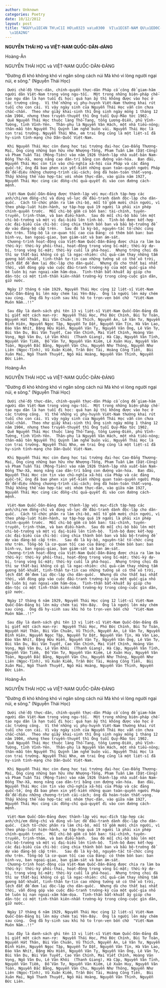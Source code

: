 ```yaml
---
author: Unknown
categories: Poetry
date: 10/12/2012
layout: post
title: "NGUY\u1EC4N TH\xC1I HO\u0323 va\u0300  VI\u1EC6T-NAM QU\u1ED0C-D\xC2N-\u0111\
  \u1EA2NG"
---
```


**NGUYỄN THÁI HỌ và  VIỆT-NAM QUỐC-DÂN-đẢNG**

Hoàng-Ân

NGUYỄN THÁI HỌC và
VIỆT-NAM QUỐC-DÂN-ĐẢNG

"Đường đi khó không khó vì ngăn sông cách núi
 Mà khó vì lòng người ngại núi, e sông."
                       (Nguyễn Thái Học)


     Dưới chế-độ thực-dân, chính-quyền thực-dân Pháp cố công để giam-hãm người dân Việt-Nam trong vòng ngu-tối.  Một trong những biện-pháp chế-tạo ngu dân là hạn tuổi đi học: quá hạn ấy thì không được vào học ở các trường công.  Vì thế những vị phụ-huynh Việt-Nam thường khai rút tuổi cho con cái. Vì vậy ngày sinh của Nguyễn Thái Học vẫn còn chưa chắc-chắn.  Theo như giấy khai-sinh thì Ông sinh ngày mồng 1 tháng 12 năm 1904, nhưng theo truyền-thuyết thì Ông tuổi Quý-Mão tức 1902.
     Quê Nguyễn Thái Học thuộc làng Thổ-Tang, tổng Lương-Điền, phủ Vĩnh-Tường, tỉnh Vĩnh-Yên.  Thân-phụ là Nguyễn Văn Hách, một nhà tiểu-nông; thân-mẫu tên Nguyễn Thị Quỳnh làm nghề buôn vải. Nguyễn Thái Học là con trai trưởng. Nguyễn Thái Nho, em trai Ông cũng là một liệt-sĩ đã hy-sinh tính-mạng cho Dân-Quốc Việt-Nam.

     Khi Nguyễn Thái Học còn đang học tại trường đại-học Cao-Đẳng Thương-Mại, Ông cùng những bạn hữu như Nhượng-Tống, Pham Tuấn Lâm (Dật-Công) và Pham Tuấn Tài (Mộng-Tiên) vào năm 1926 thành-lập nhà xuất-bản Nam-Đồng Thư-Xã, mong nâng cao dân-trí bằng con đường văn-hóa.  Ban đầu, Nguyễn Thái Học còn tin vào chủ-nghĩa xã-hội của Pháp và các đảng quốc-tế, ông đã bao phen xin yết-kiến những quan toàn-quyền người Pháp để đề-điệu những chương-trình cải-cách; ông đã hoàn-toàn thất-vọng.  Thấy không thể nào hợp-tác với nhóm thực-dân, vào giữa năm 1927, Nguyễn Thái Học cùng các đồng-chí quả-quyết đi vào con đường cách-mệnh.

     Việt-Nam Quốc-Dân-Đảng được thành-lập với mục-đích tập-hợp các anh/chị/em đồng-chí và dùng võ-lực để đấu-tranh dành độc-lập cho dân-quốc.  Cách tổ-chức phân ra làm chi-bộ, mỗi tổ gồm mười chín ngưới, vì theo pháp-luật hiện-hành, sự tập-họp quá 19 người là phải xin phép chính-quyền trước.  Mỗi chi-bộ gồm có bốn ban: tài-chính, tuyên-truyền, trinh-thám, và ban điều-hành.  Sau đó mỗi chi-bộ bầu lên một chi-bộ-trưởng và một vị đại-biểu lên tỉnh-bộ.  Tỉnh-bộ được kết-hợp các đại-biểu của chi-bộ: cũng chia thành bốn ban và bầu bộ-trưởng để dự vào đảng-bộ cấp trên.   Sau đó là kỳ-bộ, nguyên-tắc tổ-chức cũng như trên. Tổng-bộ là cơ-quan tối cao của Đảng: có thêm bốn ban: ban binh-vụ, ban ngoại-giao, ban giám-sát và ban ám-sát.
     Chương-trình hoạt-động của Việt-Nam Quốc-Dân-Đảng được chia ra làm ba thời-kỳ: thời-kỳ phôi-thai, hoạt-động trong vòng bí-mật; thời-kỳ dự-bị, trong vòng bí-mật; thời-kỳ cuối là phá-hoại.  Nhưng trứng chọi đá thì sự thất-bại không có gì là ngạc-nhiên: chỉ quả-cảm thay những tấm gương bất-khuất, tinh-thần tự-tin cao những tưởng sẽ có thể xô trời, lệch đất để đem lại độc-lập cho dân-quốc.  Nhưng dù cho thất bại nhất thời, vẫn đóng góp vào cuộc đấu-tranh trường-kỳ của một quốc-gia nhỏ bé luôn bị nạn ngoại-xâm hăm-dọa.  Tinh-thần bất-khuất ấy giúp cho dân-tộc có một tinh-thần kiên-nhẫn trường-kỳ trong công-cuộc gìn dân, giữ nước.

     Ngày 17 tháng 6 năm 1929, Nguyễn Thái Học cùng 12 liệt-sĩ Việt-Nam Quốc-Dân-Đảng bị lên máy chém tại Yên-Báy.  Ông là người lên máy chém sau cùng.  Ông đã hy-sinh sau khi hô to trọn-vẹn bốn chữ  "Việt-Nam Muôn Năm..!!"
    
     Sau đây là danh-sách ghi tên 13 vị liệt-sĩ Việt-Nam Quốc-Dân-Đảng đã bị giết một cách man-rợ:  Nguyễn Thái Học, Phó Đức Chính, Bùi Tư Toàn, Nguyễn Hát Thân, Bùi Văn Chuân, Vũ Thích, Nguyễn Án, Lê Văn Tư, Nguyễn Đình Hiên, Nguyễn Ngọc Tập, Nguyễn Tư Dật, Nguyễn Văn Tín, Hà Văn Lao, Đào Văn Nhít, Đặng Hữu Hiến, Nguyễn Văn Tỵ, Nguyễn Văn Ông, Lê Văn Tự, Bùi Văn Du, Bùi Văn Tuyết, Cao Văn Chính, Mai Viết Chính, Hoàng Văn Vọng, Ngô Văn Đu, Lê Văn Khôi  (Thanh Giang), Hà Cập, Nguyễn Văn Tỉnh, Nguyễn Văn Tiềm,  Đỗ Văn Tư, Nguyễn Văn Kiêm, Lê Xuân Huy, Nguyễn Văn Toàn, Nguyễn Đắc Bằng, Nguyễn Văn Chu, Nguyễn Như Thông, Nguyễn Như Liên (Ngọc-Tĩnh), Vũ Xuân Kiểm, Trần Đức Tài, Hoàng Công Tiển,  Bùi Xuân Mai, Ngô Thanh Thuyết, Ngô Hải Hoàng, Nguyễn Văn Thinh, Nguyễn Đức Liên.

Hoàng-Ân

NGUYỄN THÁI HỌC và
VIỆT-NAM QUỐC-DÂN-ĐẢNG

"Đường đi khó không khó vì ngăn sông cách núi
 Mà khó vì lòng người ngại núi, e sông."
                       (Nguyễn Thái Học)


     Dưới chế-độ thực-dân, chính-quyền thực-dân Pháp cố công để giam-hãm người dân Việt-Nam trong vòng ngu-tối.  Một trong những biện-pháp chế-tạo ngu dân là hạn tuổi đi học: quá hạn ấy thì không được vào học ở các trường công.  Vì thế những vị phụ-huynh Việt-Nam thường khai rút tuổi cho con cái. Vì vậy ngày sinh của Nguyễn Thái Học vẫn còn chưa chắc-chắn.  Theo như giấy khai-sinh thì Ông sinh ngày mồng 1 tháng 12 năm 1904, nhưng theo truyền-thuyết thì Ông tuổi Quý-Mão tức 1902.
     Quê Nguyễn Thái Học thuộc làng Thổ-Tang, tổng Lương-Điền, phủ Vĩnh-Tường, tỉnh Vĩnh-Yên.  Thân-phụ là Nguyễn Văn Hách, một nhà tiểu-nông; thân-mẫu tên Nguyễn Thị Quỳnh làm nghề buôn vải. Nguyễn Thái Học là con trai trưởng. Nguyễn Thái Nho, em trai Ông cũng là một liệt-sĩ đã hy-sinh tính-mạng cho Dân-Quốc Việt-Nam.

     Khi Nguyễn Thái Học còn đang học tại trường đại-học Cao-Đẳng Thương-Mại, Ông cùng những bạn hữu như Nhượng-Tống, Pham Tuấn Lâm (Dật-Công) và Pham Tuấn Tài (Mộng-Tiên) vào năm 1926 thành-lập nhà xuất-bản Nam-Đồng Thư-Xã, mong nâng cao dân-trí bằng con đường văn-hóa.  Ban đầu, Nguyễn Thái Học còn tin vào chủ-nghĩa xã-hội của Pháp và các đảng quốc-tế, ông đã bao phen xin yết-kiến những quan toàn-quyền người Pháp để đề-điệu những chương-trình cải-cách; ông đã hoàn-toàn thất-vọng.  Thấy không thể nào hợp-tác với nhóm thực-dân, vào giữa năm 1927, Nguyễn Thái Học cùng các đồng-chí quả-quyết đi vào con đường cách-mệnh.

     Việt-Nam Quốc-Dân-Đảng được thành-lập với mục-đích tập-hợp các anh/chị/em đồng-chí và dùng võ-lực để đấu-tranh dành độc-lập cho dân-quốc.  Cách tổ-chức phân ra làm chi-bộ, mỗi tổ gồm mười chín ngưới, vì theo pháp-luật hiện-hành, sự tập-họp quá 19 người là phải xin phép chính-quyền trước.  Mỗi chi-bộ gồm có bốn ban: tài-chính, tuyên-truyền, trinh-thám, và ban điều-hành.  Sau đó mỗi chi-bộ bầu lên một chi-bộ-trưởng và một vị đại-biểu lên tỉnh-bộ.  Tỉnh-bộ được kết-hợp các đại-biểu của chi-bộ: cũng chia thành bốn ban và bầu bộ-trưởng để dự vào đảng-bộ cấp trên.   Sau đó là kỳ-bộ, nguyên-tắc tổ-chức cũng như trên. Tổng-bộ là cơ-quan tối cao của Đảng: có thêm bốn ban: ban binh-vụ, ban ngoại-giao, ban giám-sát và ban ám-sát.
     Chương-trình hoạt-động của Việt-Nam Quốc-Dân-Đảng được chia ra làm ba thời-kỳ: thời-kỳ phôi-thai, hoạt-động trong vòng bí-mật; thời-kỳ dự-bị, trong vòng bí-mật; thời-kỳ cuối là phá-hoại.  Nhưng trứng chọi đá thì sự thất-bại không có gì là ngạc-nhiên: chỉ quả-cảm thay những tấm gương bất-khuất, tinh-thần tự-tin cao những tưởng sẽ có thể xô trời, lệch đất để đem lại độc-lập cho dân-quốc.  Nhưng dù cho thất bại nhất thời, vẫn đóng góp vào cuộc đấu-tranh trường-kỳ của một quốc-gia nhỏ bé luôn bị nạn ngoại-xâm hăm-dọa.  Tinh-thần bất-khuất ấy giúp cho dân-tộc có một tinh-thần kiên-nhẫn trường-kỳ trong công-cuộc gìn dân, giữ nước.

     Ngày 17 tháng 6 năm 1929, Nguyễn Thái Học cùng 12 liệt-sĩ Việt-Nam Quốc-Dân-Đảng bị lên máy chém tại Yên-Báy.  Ông là người lên máy chém sau cùng.  Ông đã hy-sinh sau khi hô to trọn-vẹn bốn chữ  "Việt-Nam Muôn Năm..!!"
    
     Sau đây là danh-sách ghi tên 13 vị liệt-sĩ Việt-Nam Quốc-Dân-Đảng đã bị giết một cách man-rợ:  Nguyễn Thái Học, Phó Đức Chính, Bùi Tư Toàn, Nguyễn Hát Thân, Bùi Văn Chuân, Vũ Thích, Nguyễn Án, Lê Văn Tư, Nguyễn Đình Hiên, Nguyễn Ngọc Tập, Nguyễn Tư Dật, Nguyễn Văn Tín, Hà Văn Lao, Đào Văn Nhít, Đặng Hữu Hiến, Nguyễn Văn Tỵ, Nguyễn Văn Ông, Lê Văn Tự, Bùi Văn Du, Bùi Văn Tuyết, Cao Văn Chính, Mai Viết Chính, Hoàng Văn Vọng, Ngô Văn Đu, Lê Văn Khôi  (Thanh Giang), Hà Cập, Nguyễn Văn Tỉnh, Nguyễn Văn Tiềm,  Đỗ Văn Tư, Nguyễn Văn Kiêm, Lê Xuân Huy, Nguyễn Văn Toàn, Nguyễn Đắc Bằng, Nguyễn Văn Chu, Nguyễn Như Thông, Nguyễn Như Liên (Ngọc-Tĩnh), Vũ Xuân Kiểm, Trần Đức Tài, Hoàng Công Tiển,  Bùi Xuân Mai, Ngô Thanh Thuyết, Ngô Hải Hoàng, Nguyễn Văn Thinh, Nguyễn Đức Liên.

Hoàng-Ân

NGUYỄN THÁI HỌC và
VIỆT-NAM QUỐC-DÂN-ĐẢNG

"Đường đi khó không khó vì ngăn sông cách núi
 Mà khó vì lòng người ngại núi, e sông."
                       (Nguyễn Thái Học)


     Dưới chế-độ thực-dân, chính-quyền thực-dân Pháp cố công để giam-hãm người dân Việt-Nam trong vòng ngu-tối.  Một trong những biện-pháp chế-tạo ngu dân là hạn tuổi đi học: quá hạn ấy thì không được vào học ở các trường công.  Vì thế những vị phụ-huynh Việt-Nam thường khai rút tuổi cho con cái. Vì vậy ngày sinh của Nguyễn Thái Học vẫn còn chưa chắc-chắn.  Theo như giấy khai-sinh thì Ông sinh ngày mồng 1 tháng 12 năm 1904, nhưng theo truyền-thuyết thì Ông tuổi Quý-Mão tức 1902.
     Quê Nguyễn Thái Học thuộc làng Thổ-Tang, tổng Lương-Điền, phủ Vĩnh-Tường, tỉnh Vĩnh-Yên.  Thân-phụ là Nguyễn Văn Hách, một nhà tiểu-nông; thân-mẫu tên Nguyễn Thị Quỳnh làm nghề buôn vải. Nguyễn Thái Học là con trai trưởng. Nguyễn Thái Nho, em trai Ông cũng là một liệt-sĩ đã hy-sinh tính-mạng cho Dân-Quốc Việt-Nam.

     Khi Nguyễn Thái Học còn đang học tại trường đại-học Cao-Đẳng Thương-Mại, Ông cùng những bạn hữu như Nhượng-Tống, Pham Tuấn Lâm (Dật-Công) và Pham Tuấn Tài (Mộng-Tiên) vào năm 1926 thành-lập nhà xuất-bản Nam-Đồng Thư-Xã, mong nâng cao dân-trí bằng con đường văn-hóa.  Ban đầu, Nguyễn Thái Học còn tin vào chủ-nghĩa xã-hội của Pháp và các đảng quốc-tế, ông đã bao phen xin yết-kiến những quan toàn-quyền người Pháp để đề-điệu những chương-trình cải-cách; ông đã hoàn-toàn thất-vọng.  Thấy không thể nào hợp-tác với nhóm thực-dân, vào giữa năm 1927, Nguyễn Thái Học cùng các đồng-chí quả-quyết đi vào con đường cách-mệnh.

     Việt-Nam Quốc-Dân-Đảng được thành-lập với mục-đích tập-hợp các anh/chị/em đồng-chí và dùng võ-lực để đấu-tranh dành độc-lập cho dân-quốc.  Cách tổ-chức phân ra làm chi-bộ, mỗi tổ gồm mười chín ngưới, vì theo pháp-luật hiện-hành, sự tập-họp quá 19 người là phải xin phép chính-quyền trước.  Mỗi chi-bộ gồm có bốn ban: tài-chính, tuyên-truyền, trinh-thám, và ban điều-hành.  Sau đó mỗi chi-bộ bầu lên một chi-bộ-trưởng và một vị đại-biểu lên tỉnh-bộ.  Tỉnh-bộ được kết-hợp các đại-biểu của chi-bộ: cũng chia thành bốn ban và bầu bộ-trưởng để dự vào đảng-bộ cấp trên.   Sau đó là kỳ-bộ, nguyên-tắc tổ-chức cũng như trên. Tổng-bộ là cơ-quan tối cao của Đảng: có thêm bốn ban: ban binh-vụ, ban ngoại-giao, ban giám-sát và ban ám-sát.
     Chương-trình hoạt-động của Việt-Nam Quốc-Dân-Đảng được chia ra làm ba thời-kỳ: thời-kỳ phôi-thai, hoạt-động trong vòng bí-mật; thời-kỳ dự-bị, trong vòng bí-mật; thời-kỳ cuối là phá-hoại.  Nhưng trứng chọi đá thì sự thất-bại không có gì là ngạc-nhiên: chỉ quả-cảm thay những tấm gương bất-khuất, tinh-thần tự-tin cao những tưởng sẽ có thể xô trời, lệch đất để đem lại độc-lập cho dân-quốc.  Nhưng dù cho thất bại nhất thời, vẫn đóng góp vào cuộc đấu-tranh trường-kỳ của một quốc-gia nhỏ bé luôn bị nạn ngoại-xâm hăm-dọa.  Tinh-thần bất-khuất ấy giúp cho dân-tộc có một tinh-thần kiên-nhẫn trường-kỳ trong công-cuộc gìn dân, giữ nước.

     Ngày 17 tháng 6 năm 1929, Nguyễn Thái Học cùng 12 liệt-sĩ Việt-Nam Quốc-Dân-Đảng bị lên máy chém tại Yên-Báy.  Ông là người lên máy chém sau cùng.  Ông đã hy-sinh sau khi hô to trọn-vẹn bốn chữ  "Việt-Nam Muôn Năm..!!"
    
     Sau đây là danh-sách ghi tên 13 vị liệt-sĩ Việt-Nam Quốc-Dân-Đảng đã bị giết một cách man-rợ:  Nguyễn Thái Học, Phó Đức Chính, Bùi Tư Toàn, Nguyễn Hát Thân, Bùi Văn Chuân, Vũ Thích, Nguyễn Án, Lê Văn Tư, Nguyễn Đình Hiên, Nguyễn Ngọc Tập, Nguyễn Tư Dật, Nguyễn Văn Tín, Hà Văn Lao, Đào Văn Nhít, Đặng Hữu Hiến, Nguyễn Văn Tỵ, Nguyễn Văn Ông, Lê Văn Tự, Bùi Văn Du, Bùi Văn Tuyết, Cao Văn Chính, Mai Viết Chính, Hoàng Văn Vọng, Ngô Văn Đu, Lê Văn Khôi  (Thanh Giang), Hà Cập, Nguyễn Văn Tỉnh, Nguyễn Văn Tiềm,  Đỗ Văn Tư, Nguyễn Văn Kiêm, Lê Xuân Huy, Nguyễn Văn Toàn, Nguyễn Đắc Bằng, Nguyễn Văn Chu, Nguyễn Như Thông, Nguyễn Như Liên (Ngọc-Tĩnh), Vũ Xuân Kiểm, Trần Đức Tài, Hoàng Công Tiển,  Bùi Xuân Mai, Ngô Thanh Thuyết, Ngô Hải Hoàng, Nguyễn Văn Thinh, Nguyễn Đức Liên.
